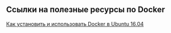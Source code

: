 ## Ссылки на полезные ресурсы по Docker

[Как установить и использовать Docker в Ubuntu 16.04](https://www.digitalocean.com/community/tutorials/docker-ubuntu-16-04-ru)
